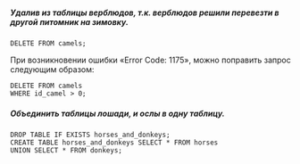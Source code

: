 ##### Удалив из таблицы верблюдов, т.к. верблюдов решили перевезти в другой питомник на зимовку. 

```
DELETE FROM camels;
```
При возникновении ошибки «Error Code: 1175», можно поправить запрос следующим образом:
```
DELETE FROM camels
WHERE id_camel > 0;
```
##### Объединить таблицы лошади, и ослы в одну таблицу.
```
DROP TABLE IF EXISTS horses_and_donkeys;
CREATE TABLE horses_and_donkeys SELECT * FROM horses
UNION SELECT * FROM donkeys;
```
